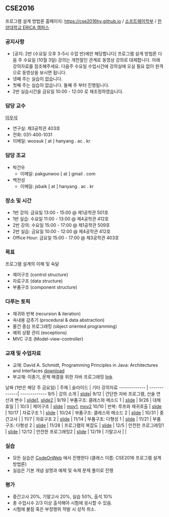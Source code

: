 ## CSE2016

프로그램 설계 방법론 홈페이지: https://cse2016hy.github.io / [소프트웨어학부](http://sw.hanyang.ac.kr) / [한양대학교 ERICA 캠퍼스](http://hanyang.ac.kr)

### 공지사항
- [공지: 2반 (수요일 오후 3-5시 수업 반)에만 해당합니다] 프로그램 설계 방법론 다음  주 수요일 (10월 3일) 강의는 개천절인 관계로 동영상 강의로 대체합니다. 아래 강의자료를 참조해주세요. 다음주 수요일 수업시간에 강의실에 오실 필요 없이 원격으로 동영상을 보시면 됩니다.
- 넷째 주는 실습이 없습니다.
- 첫째 주는 실습이 없습니다. 둘째 주 부터 진행됩니다.
- 2반 실습시간을 금요일 10:00 - 12:00 로 재조정하였습니다.

### 담당 교수 
[이우석](http://ropas.snu.ac.kr/~wslee)
- 연구실: 제3공학관 403호
- 전화: 031-400-1031
- 이메일: woosuk [ at ] hanyang . ac . kr 

### 담당 조교
- 박건우
    * 이메일: pakgunwoo [ at ] gmail . com
- 백전성
    * 이메일: jsbaik [ at ] hanyang . ac . kr  

### 장소 및 시간
- 1반 강의: 금요일 13:00 - 15:00 @ 제1공학관 501호
- 1반 실습: 수요일 11:00 - 13:00 @ 제4공학관 412호
- 2반 강의: 수요일 15:00 - 17:00 @ 제1공학관 509호
- 2반 실습: 금요일 10:00 - 12:00 @ 제4공학관 412호 
- Office Hour: 금요일 15:00 - 17:00 @ 제3공학관 403호 

### 목표
프로그램 설계의 이해 및 숙달
   - 제어구조 (control structure)
   - 자료구조 (data structure)
   - 부품구조 (component structure) 

### 다루는 토픽
- 재귀와 반복 (recursion & iteration)
- 속내용 감추기 (procedural & data abstraction)
- 물건 중심 프로그래밍 (object oriented programming)
- 예외 상황 관리 (exceptions)
- MVC 구조 (Model-view-controller) 

### 교재 및 수업자료 
- 교재: David A. Schmidt, Programming Principles in Java: Architectures and Interfaces [download](http://plasse.hanyang.ac.kr/class/cse216/2014/Notes/textbook.zip)
- 부교재: 이충기, 문제 해결을 위한 자바 프로그래밍 [link](https://kyobobook.co.kr/product/detailViewKor.laf?mallGb=KOR&ejkGb=KOR&barcode=9788970508979&orderClick=JAj)

날짜 (1반은 해당 주 금요일) | 주제 | 슬라이드 | 기타 강의자료
------------- | -------------| -------------
9/5 | 강의 소개 | [slide](slides/01-intro.pdf)|
9/12 | 간단한 자바 프로그램, 산술 연산과 변수 | [slide1](slides/02-simple.pdf), [slide2](slides/03-variable.pdf) |
9/19 | 부품구조: 클래스와 메소드 1 | [slide](slides/04-class.pdf) |
9/26 | 대체휴일 | |
10/3 |  제어구조 | [slide](slides/05-control.pdf) | [mov1](https://youtu.be/THvJGm1_CBk), [mov2](https://youtu.be/BzBfJWMAn5M)
10/10 | 반복: 루프와 재귀호출 | [slide](slides/06-iteration.pdf) |
10/17 | 자료구조 1 | [slide](slides/07-array.pdf) |
10/24 | 부품구조: 클래스와 메소드 2 | [slide](slides/08-inheritance.pdf) |
10/31 | 중간고사 | |
11/7 | 자료구조 2 | [slide]() |
11/14 | 부품구조: 다형성 1 | [slide]() |
11/21 | 부품구조: 다형성 2 | [slide]() |
11/28 | 프로그램의 복잡도 | [slide]() |
12/5 | 안전한 프로그래밍1 | [slide]() |
12/12 | 안전한 프로그래밍2 | [slide]() |
12/19 | 기말고사 |  |

### 실습 
- 모든 실습은  [CodeOnWeb](https://erica.codeonweb.com/) 에서 진행한다 (클래스 이름: CSE2016 프로그램 설계 방법론) 
- 실습은 기본 개념 설명과 예제 및 숙제 문제 풀이로 진행

### 평가
- 중간고사 20%, 기말고사 20%, 실습 50%, 출석 10%
- 총 수업시수 2/3 이상 출석해야 시험에 응시할 수 있음. 
- 시험에 불참 혹은 부정행위 적발 시 성적 취소.
